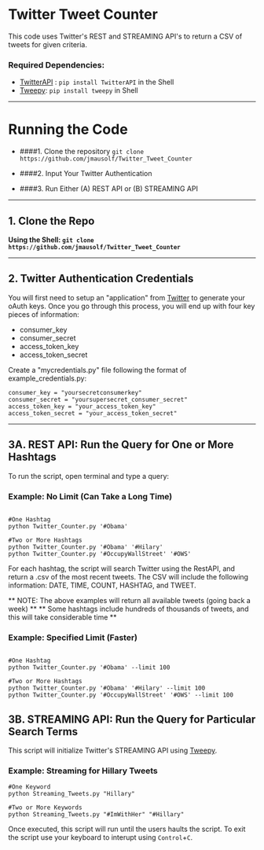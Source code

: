 # Twitter Tweet Counter

This code uses Twitter's REST and STREAMING API's to return a CSV of tweets for given criteria.

### Required Dependencies:

* [TwitterAPI](https://github.com/geduldig/TwitterAPI) : `pip install TwitterAPI` in the Shell
* [Tweepy](http://tweepy.readthedocs.io/en/v3.5.0/): `pip install tweepy` in Shell

---

# Running the Code

* ####1. Clone the repository `git clone https://github.com/jmausolf/Twitter_Tweet_Counter`

* ####2. Input Your Twitter Authentication

* ####3. Run Either (A) REST API or (B) STREAMING API

---

## 1. Clone the Repo

**Using the Shell: `git clone https://github.com/jmausolf/Twitter_Tweet_Counter`**

---

## 2. Twitter Authentication Credentials

You will first need to setup an "application" from [Twitter](https://apps.twitter.com) to generate your oAuth keys. Once you go through this process, you will end up with four key pieces of information:

* consumer_key
* consumer_secret
* access_token_key
* access_token_secret

Create a "mycredentials.py" file following the format of example_credentials.py:

```
consumer_key = "yoursecretconsumerkey"
consumer_secret = "yoursupersecret_consumer_secret"
access_token_key = "your_access_token_key"
access_token_secret = "your_access_token_secret"
```

---

## 3A. REST API: Run the Query for One or More Hashtags

To run the script, open terminal and type a query:

### Example: No Limit (Can Take a Long Time)

```Shell

#One Hashtag
python Twitter_Counter.py '#Obama'

#Two or More Hashtags
python Twitter_Counter.py '#Obama' '#Hilary'
python Twitter_Counter.py '#OccupyWallStreet' '#OWS'

```

For each hashtag, the script will search Twitter using the RestAPI, and return a .csv of the most recent tweets. The CSV will include the following information: DATE, TIME, COUNT, HASHTAG, and TWEET.

** NOTE: The above examples will return all available tweets (going back a week) **
** Some hashtags include hundreds of thousands of tweets, and this will take considerable time **

### Example: Specified Limit (Faster)

```Shell

#One Hashtag
python Twitter_Counter.py '#Obama' --limit 100

#Two or More Hashtags
python Twitter_Counter.py '#Obama' '#Hilary' --limit 100
python Twitter_Counter.py '#OccupyWallStreet' '#OWS' --limit 100

```

## 3B. STREAMING API: Run the Query for Particular Search Terms

This script will initialize Twitter's STREAMING API using [Tweepy](http://tweepy.readthedocs.io/en/v3.5.0/).

### Example: Streaming for Hillary Tweets

```
#One Keyword
python Streaming_Tweets.py "Hillary"

#Two or More Keywords
python Streaming_Tweets.py "#ImWithHer" "#Hillary"
```

Once executed, this script will run until the users haults the script. To exit the script use your keyboard to interupt using `Control`+`C`.
